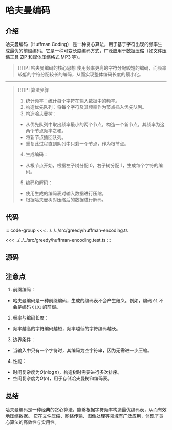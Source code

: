 # 哈夫曼编码

## 介绍

哈夫曼编码（Huffman Coding） 是一种贪心算法，用于基于字符出现的频率生成最优的前缀编码。它是一种可变长度编码方式，广泛应用于数据压缩（如文件压缩工具 ZIP 和媒体压缩格式 MP3 等）。

> [!TIP] 哈夫曼编码的核心思想
> 使用频率更高的字符分配较短的编码，而频率较低的字符分配较长的编码，从而实现整体编码长度的最小化。

---

> [!TIP] 算法步骤
>
> 1. 统计频率：统计每个字符在输入数据中的频率。
> 2. 构造优先队列：将每个字符及其频率作为节点插入优先队列。
> 3. 构造哈夫曼树：
>
> - 从优先队列中取出频率最小的两个节点，构造一个新节点，其频率为这两个节点频率之和。
> - 将新节点插回队列。
> - 重复此过程直到队列中只剩一个节点，作为根节点。
>
> 4. 生成编码：
>
> - 从根节点开始，根据左子树分配 0，右子树分配 1，生成每个字符的编码。
>
> 5. 编码和解码：
>
> - 使用生成的编码表对输入数据进行压缩。
> - 根据哈夫曼树对压缩后的数据进行解码。

## 代码

::: code-group
<<< ../../../src/greedy/huffman-encoding.ts

<<< ../../../src/greedy/huffman-encoding.test.ts
:::

## 源码

<SourceGroup/>

## 注意点

1. 前缀编码：

- 哈夫曼编码是一种前缀编码，生成的编码表不会产生歧义。例如，编码 `01` 不会是编码 `0101` 的前缀。

2. 频率与编码长度：

- 频率越高的字符编码越短，频率越低的字符编码越长。

3. 边界条件：

- 当输入中只有一个字符时，其编码为空字符串，因为无需进一步压缩。

4. 性能：

- 时间复杂度为$O(n \log n)$，构造树时需要进行多次排序。
- 空间复杂度为$O(n)$，用于存储哈夫曼树和编码表。

## 总结

哈夫曼编码是一种经典的贪心算法，能够根据字符频率构造最优编码表，从而有效地压缩数据。
它在文件压缩、网络传输、图像处理等领域有广泛应用，体现了贪心算法的高效性与实用性。
